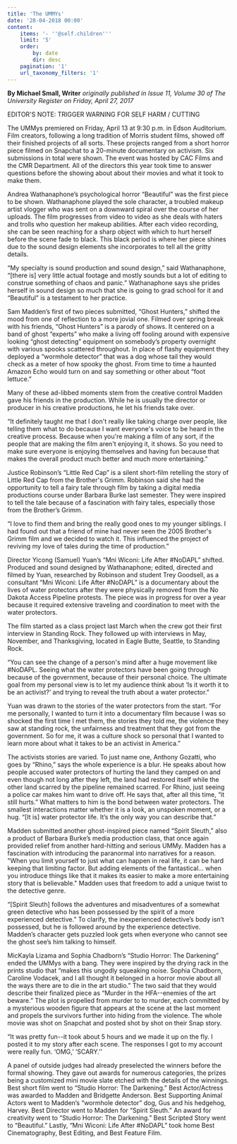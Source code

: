 ```yaml
---
title: 'The UMMYs'
date: '28-04-2018 00:00'
content:
    items: '- ''@self.children'''
    limit: '5'
    order:
        by: date
        dir: desc
    pagination: '1'
    url_taxonomy_filters: '1'
---
```


**By Michael Small, Writer** _originally published in Issue 11, Volume 30 of The University Register on Friday, April 27, 2017_

EDITOR'S NOTE: TRIGGER WARNING FOR SELF HARM / CUTTING

The UMMys premiered on Friday, April 13 at 9:30 p.m. in Edson Auditorium. Film creators, following a long tradition of Morris student films, showed off their finished projects of all sorts. These projects ranged from a short horror piece filmed on Snapchat to a 20-minute documentary on activism. Six submissions in total were shown. The event was hosted by CAC Films and the CMR Department. All of the directors this year took time to answer questions before the showing about about their movies and what it took to make them. 

Andrea Wathanaphone’s psychological horror “Beautiful” was the first piece to be shown. Wathanaphone played the sole character, a troubled makeup artist vlogger who was sent on a downward spiral over the course of her uploads. The film progresses from video to video as she deals with haters and trolls who question her makeup abilities. After each video recording, she can be seen reaching for a sharp object with which to hurt herself before the scene fade to black. This black period is where her piece shines due to the sound design elements she incorporates to tell all the gritty details. 

“My specialty is sound production and sound design,” said Wathanaphone, “[there is] very little actual footage and mostly sounds but a lot of editing to construe something of chaos and panic.” Wathanaphone says she prides herself in sound design so much that she is going to grad school for it and “Beautiful” is a testament to her practice. 

Sam Madden’s first of two pieces submitted, “Ghost Hunters,” shifted the mood from one of reflection to a more jovial one. Filmed over spring break with his friends, “Ghost Hunters” is a parody of shows. It centered on a band of ghost “experts” who make a living off fooling around with expensive looking “ghost detecting” equipment on somebody’s property overnight with various spooks scattered throughout. In place of flashy equipment they deployed a “wormhole detector” that was a dog whose tail they would check as a meter of how spooky the ghost. From time to time a haunted Amazon Echo would turn on and say something or other about “foot lettuce.”

Many of these ad-libbed moments stem from the creative control Madden gave his friends in the production. While he is usually the director or producer in his creative productions, he let his friends take over. 

“It definitely taught me that I don't really like taking charge over people, like telling them what to do because I want everyone's voice to be heard in the creative process. Because when you're making a film of any sort, if the people that are making the film aren't enjoying it, it shows. So you need to make sure everyone is enjoying themselves and having fun because that makes the overall product much better and much more entertaining." 

Justice Robinson’s “Little Red Cap” is a silent short-film retelling the story of Little Red Cap from the Brother's Grimm. Robinson said she had the opportunity to tell a fairy tale through film by taking a digital media productions course under Barbara Burke last semester. They were inspired to tell the tale because of a fascination with fairy tales, especially those from the Brother’s Grimm. 

“I love to find them and bring the really good ones to my younger siblings. I had found out that a friend of mine had never seen the 2005 Brother's Grimm film and we decided to watch it. This influenced the project of reviving my love of tales during the time of production.” 

Director Yicong (Samuel) Yuan’s “Mni Wiconi: Life After #NoDAPL” shifted. Produced and sound designed by Wathanaphone; edited, directed and filmed by Yuan, researched by Robinson and student Trey Goodsell, as a consultant “Mni Wiconi: Life After #NoDAPL” is a documentary about the lives of water protectors after they were physically removed from the No Dakota Access Pipeline protests. The piece was in progress for over a year because it required extensive traveling and coordination to meet with the water protectors. 

The film started as a class project last March when the crew got their first interview in Standing Rock. They followed up with interviews in May, November, and Thanksgiving, located in Eagle Butte, Seattle, to Standing Rock. 

“You can see the change of a person's mind after a huge movement like #NoDAPL.  Seeing what the water protectors have been going through because of the government, because of their personal choice. The ultimate goal from my personal view is to let my audience think about ‘Is it worth it to be an activist?’ and trying to reveal the truth about a water protector.” 

Yuan was drawn to the stories of the water protectors from the start. “For me personally, I wanted to turn it into a documentary film because I was so shocked the first time I met them, the stories they told me, the violence they saw at standing rock, the unfairness and treatment that they got from the government. So for me, it was a culture shock so personal that I wanted to learn more about what it takes to be an activist in America.” 

The activists stories are varied. To just name one, Anthony Gozatti, who goes by “Rhino,” says the whole experience is a blur. He speaks about how people accused water protectors of hurting the land they camped on and even though not long after they left, the land had restored itself while the other land scarred by the pipeline remained scarred. For Rhino, just seeing a police car makes him want to drive off. He says that, after all this time, “it still hurts.” What matters to him is the bond between water protectors. The smallest interactions matter whether it is a look, an unspoken moment, or a hug. “[It is] water protector life. It’s the only way you can describe that.” 

Madden submitted another ghost-inspired piece named “Spirit Sleuth,” also a product of Barbara Burke’s media production class, that once again provided relief from another hard-hitting and serious UMMy. Madden has a fascination with introducing the paranormal into narratives for a reason. "When you limit yourself to just what can happen in real life, it can be hard keeping that limiting factor. But adding elements of the fantastical… when you introduce things like that it makes its easier to make a more entertaining story that is believable." Madden uses that freedom to add a unique twist to the detective genre.

“[Spirit Sleuth] follows the adventures and misadventures of a somewhat green detective who has been possessed by the spirit of a more experienced detective.” To clarify, the inexperienced detective’s body isn’t possessed, but he is followed around by the experience detective. Madden’s character gets puzzled look gets when everyone who cannot see the ghost see’s him talking to himself. 

MicKayla Lizama and Sophia Chadborn’s “Studio Horror: The Darkening” ended the UMMys with a bang. They were inspired by the drying rack in the prints studio that “makes this ungodly squeaking noise. Sophia Chadborn, Caroline Vodacek, and I all thought it belonged in a horror movie about all the ways there are to die in the art studio.” The two said that they would describe their finalized piece as “Murder in the HFA--enemies of the art beware.” The plot is propelled from murder to to murder, each committed by a mysterious wooden figure that appears at the scene at the last moment and propels the survivors further into hiding from the violence. The whole movie was shot on Snapchat and posted shot by shot on their Snap story. 

“It was pretty fun--it took about 5 hours and we made it up on the fly. I posted it to my story after each scene. The responses I got to my account were really fun. ‘OMG,’ ‘SCARY.’’ 

A panel of outside judges had already preselected the winners before the formal showing. They gave out awards for numerous categories, the prizes being a customized mini movie slate etched with the details of the winnings. Best short film went to “Studio Horror: The Darkening.” Best Actor/Actress was awarded to Madden and Bridgette Anderson. Best Supporting Animal Actors went to Madden’s “wormhole detector” dog, Gus and his hedgehog, Harvey. Best Director went to Madden for “Spirit Sleuth.” An award for creativity went to “Studio Horror: The Darkening.” Best Scripted Story went to “Beautiful.” Lastly, “Mni Wiconi: Life After #NoDAPL” took home Best Cinematography, Best Editing, and Best Feature Film.